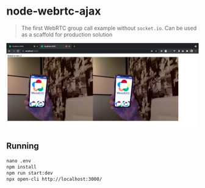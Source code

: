 # node-webrtc-ajax

> The first WebRTC group call example without `socket.io`. Can be used as a scaffold for production solution

![screenshot](./docs/screenshot.png)

## Running

```
nano .env
npm install
npm run start:dev
npx open-cli http://localhost:3000/
```
